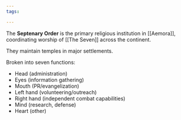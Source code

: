 ```yaml
---
tags:

---
```

The **Septenary Order** is the primary religious institution in [[Aemora]], coordinating worship of [[The Seven]] across the continent.

They maintain temples in major settlements.

Broken into seven functions:
- Head (administration)
- Eyes (information gathering)
- Mouth (PR/evangelization)
- Left hand (volunteering/outreach)
- Right hand (independent combat capabilities)
- Mind (research, defense)
- Heart (other)
